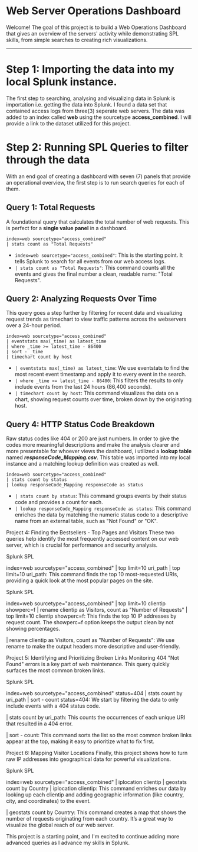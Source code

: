 # Web Server Operations Dashboard

Welcome! The goal of this project is to build a Web Operations Dashboard that gives an overview of the servers' activity while demonstrating SPL skills, from simple searches to creating rich visualizations.

---
# Step 1: Importing the data into my local Splunk instance.
The first step to searching, analysing and visualizing data in Splunk is importation i.e. getting the data into Splunk. I found a data set that contained access logs from three(3) seperate web servers. The data was added to an index called **web** using the sourcetype **access_combined**. I will provide a link to the dataset utilized for this project. 
# Step 2: Running SPL Queries to filter through the data
With an end goal of creating a dashboard with seven (7) panels that provide an operational overview, the first step is to run search queries for each of them. 
## Query 1: Total Requests
A foundational query that calculates the total number of web requests. This is perfect for a **single value panel** in a dashboard.
```splunk-spl
index=web sourcetype="access_combined"
| stats count as "Total Requests"
```
- `index=web sourcetype="access_combined"`: This is the starting point. It tells Splunk to search for all events from our web access logs.
- `| stats count as "Total Requests"`: This command counts all the events and gives the final number a clean, readable name: "Total Requests".
## Query 2: Analyzing Requests Over Time
This query goes a step further by filtering for recent data and visualizing request trends as timechart to view traffic patterns across the webservers over a 24-hour period.
```splunk-spl
index=web sourcetype="access_combined"
| eventstats max(_time) as latest_time
| where _time >= latest_time - 86400
| sort - _time
| timechart count by host
```
- `| eventstats max(_time) as latest_time`: We use eventstats to find the most recent event timestamp and apply it to every event in the search.
- `| where _time >= latest_time - 86400`: This filters the results to only include events from the last 24 hours (86,400 seconds).
- `| timechart count by host`: This command visualizes the data on a chart, showing request counts over time, broken down by the originating host.
## Query 4: HTTP Status Code Breakdown
Raw status codes like 404 or 200 are just numbers. In order to give the codes more meaningful descriptions and make the analysis clearer and more presentable for whoever views the dashboard, i utilized a **lookup table** named ***responseCode_Mapping.csv***. This table was imported into my local instance and a matching lookup definition was created as well.
```splunk-spl
index=web sourcetype="access_combined"
| stats count by status
| lookup responseCode_Mapping responseCode as status
```
- `| stats count by status`: This command groups events by their status code and provides a count for each.
- `| lookup responseCode_Mapping responseCode as status`: This command enriches the data by matching the numeric status code to a descriptive name from an external table, such as "Not Found" or "OK".

Project 4: Finding the Bestsellers - Top Pages and Visitors
These two queries help identify the most frequently accessed content on our web server, which is crucial for performance and security analysis.

Splunk SPL

index=web sourcetype="access_combined"
| top limit=10 uri_path
| top limit=10 uri_path: This command finds the top 10 most-requested URIs, providing a quick look at the most popular pages on the site.

Splunk SPL

index=web sourcetype="access_combined"
| top limit=10 clientip showperc=f
| rename clientip as Visitors, count as "Number of Requests"
| top limit=10 clientip showperc=f: This finds the top 10 IP addresses by request count. The showperc=f option keeps the output clean by not showing percentages.

| rename clientip as Visitors, count as "Number of Requests": We use rename to make the output headers more descriptive and user-friendly.

Project 5: Identifying and Prioritizing Broken Links
Monitoring 404 "Not Found" errors is a key part of web maintenance. This query quickly surfaces the most common broken links.

Splunk SPL

index=web sourcetype="access_combined" status=404
| stats count by uri_path
| sort - count
status=404: We start by filtering the data to only include events with a 404 status code.

| stats count by uri_path: This counts the occurrences of each unique URI that resulted in a 404 error.

| sort - count: This command sorts the list so the most common broken links appear at the top, making it easy to prioritize what to fix first.

Project 6: Mapping Visitor Locations
Finally, this project shows how to turn raw IP addresses into geographical data for powerful visualizations.

Splunk SPL

index=web sourcetype="access_combined"
| iplocation clientip
| geostats count by Country
| iplocation clientip: This command enriches our data by looking up each clientip and adding geographic information (like country, city, and coordinates) to the event.

| geostats count by Country: This command creates a map that shows the number of requests originating from each country. It’s a great way to visualize the global reach of our web server.

This project is a starting point, and I'm excited to continue adding more advanced queries as I advance my skills in Splunk.
